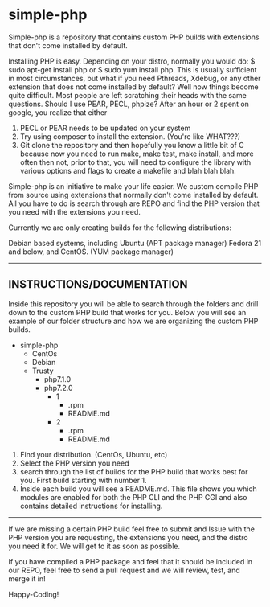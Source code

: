 # simple-php
Simple-php is a repository that contains custom PHP builds with extensions that don't come installed by default. 


Installing PHP is easy. Depending on your distro, normally you would do: $ sudo apt-get install php or $ sudo yum install php. This is usually sufficient in most circumstances, but what if you need Pthreads, Xdebug, or any other extension that does not come installed by default? Well now things become quite difficult. Most people are left scratching their heads with the same questions. Should I use PEAR, PECL, phpize? After an hour or 2 spent on google, you realize that either 

1. PECL or PEAR needs to be updated on your system
2. Try using composer to install the extension. (You're like WHAT???)
3. Git clone the repository and then hopefully you know a little bit of C because now you need to run make, make test, make install, and more often then not, prior to that, you will need to configure the library with various options and flags to create a makefile and blah blah blah. 

Simple-php is an initiative to make your life easier. We custom compile PHP from source using extensions that normally don't come installed by default. All you have to do is search through are REPO and find the PHP version that you need with the extensions you need.


Currently we are only creating builds for the following distributions:

Debian based systems, including Ubuntu (APT package manager)
Fedora 21 and below, and CentOS. (YUM package manager)


------------------------------------------------------------------------------------------------------------------------------
INSTRUCTIONS/DOCUMENTATION
------------------------------------------------------------------------------------------------------------------------------

Inside this repository you will be able to search through the folders and drill down to the custom PHP build that works for you. Below you will see an example of our folder structure and how we are organizing the custom PHP builds.  

  - simple-php
    - CentOs
    - Debian
    - Trusty
      - php7.1.0
      - php7.2.0
        - 1
          - .rpm 
          - README.md
        - 2 
          - .rpm 
          - README.md

1. Find your distribution. (CentOs, Ubuntu, etc)
2. Select the PHP version you need
3. search through the list of builds for the PHP build that works best for you. First build starting with number 1. 
4. Inside each build you will see a README.md. This file shows you which modules are enabled for both the PHP CLI and the PHP CGI and also contains detailed instructions for installing. 

------------------------------------------------------------------------------------------------------------------------------


If we are missing a certain PHP build feel free to submit and Issue with the PHP version you are requesting, the extensions you need, and the distro you need it for. We will get to it as soon as possible. 

If you have compiled a PHP package and feel that it should be included in our REPO, feel free to send a pull request and we will review, test, and merge it in!



Happy-Coding! 
